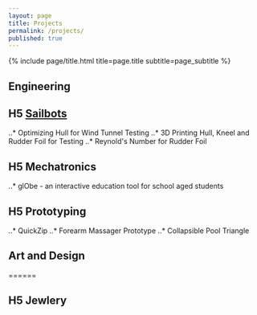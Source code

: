 ```yaml
---
layout: page
title: Projects
permalink: /projects/
published: true
---
```


<div class="page" markdown="1">

{% include page/title.html title=page.title subtitle=page_subtitle %}
## Engineering

## H5 [Sailbots](https://ubcsailbot.org/)
..* Optimizing Hull for Wind Tunnel Testing
..* 3D Printing Hull, Kneel and Rudder Foil for Testing
..* Reynold's Number for Rudder Foil

## H5 Mechatronics
..* glObe - an interactive education tool for school aged students

## H5 Prototyping
..* QuickZip
..* Forearm Massager Prototype
..* Collapsible Pool Triangle

## Art and Design
======
## H5 Jewlery

</div>
